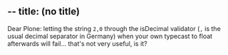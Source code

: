 --
title: (no title)
--
<p>Dear Plone: letting the string <code>2,0</code> through the isDecimal validator (<code>,</code> is the usual decimal separator in Germany) when your own typecast to float afterwards will fail... that's not very useful, is it?</p>